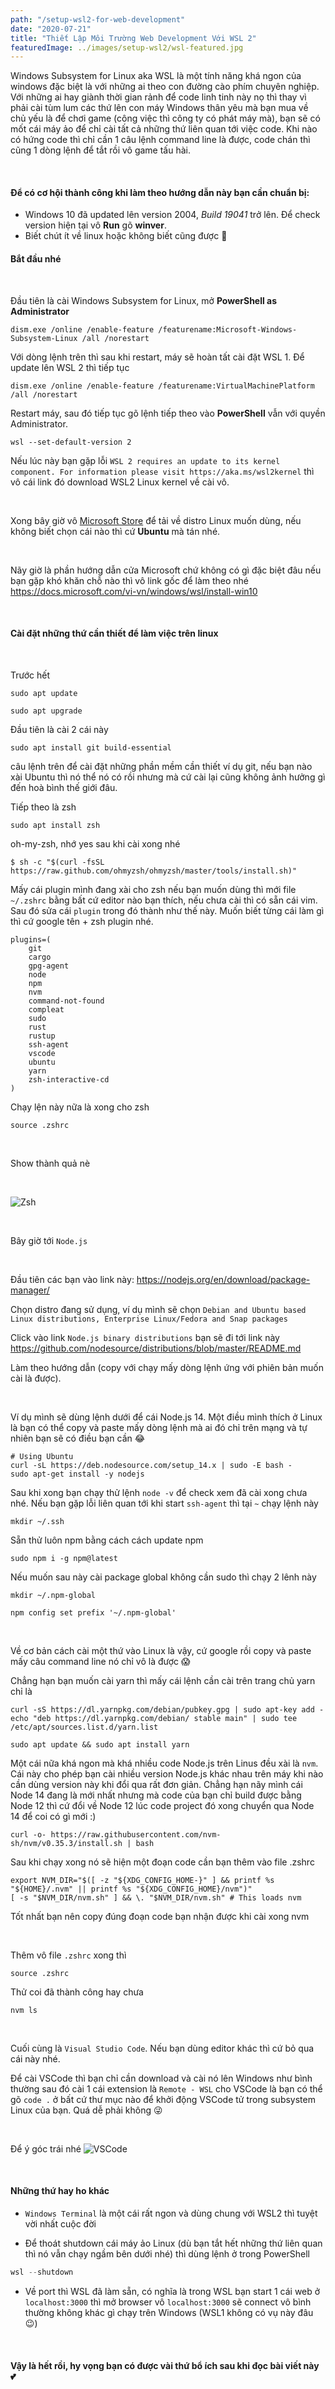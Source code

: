 ```yaml
---
path: "/setup-wsl2-for-web-development"
date: "2020-07-21"
title: "Thiết Lập Môi Trường Web Development Với WSL 2"
featuredImage: ../images/setup-wsl2/wsl-featured.jpg
---
```


Windows Subsystem for Linux aka WSL là một tính năng khá ngon của windows đặc biệt là với những ai theo con đường cào phím chuyên nghiệp. Với những ai hay giành thời gian rảnh để code linh tinh này nọ thì thay vì phải cài tùm lum các thứ lên con máy Windows thân yêu mà bạn mua về chủ yếu là để chơi game (công việc thì công ty có phát máy mà), bạn sẽ có mốt cái máy ảo để chỉ cài tất cả những thứ liên quan tới việc code. Khi nào có hứng code thì chỉ cần 1 câu lệnh command line là được, code chán thì cũng 1 dòng lệnh để tắt rồi vô game tấu hài.

<br>

#### Để có cơ hội thành công khi làm theo hướng dẫn này bạn cần chuẩn bị:


- Windows 10 đã updated lên version 2004, *Build 19041* trở lên. Để check version hiện tại vô **Run** gõ **winver**.
- Biết chút ít về linux hoặc không biết cũng được 🐧

#### Bắt đầu nhé

<br>

Đầu tiên là cài Windows Subsystem for Linux, mở **PowerShell as Administrator**

```shell
dism.exe /online /enable-feature /featurename:Microsoft-Windows-Subsystem-Linux /all /norestart
```

Với dòng lệnh trên thì sau khi restart, máy sẽ hoàn tất cài đặt WSL 1. Để update lên WSL 2 thì tiếp tục

```shell
dism.exe /online /enable-feature /featurename:VirtualMachinePlatform /all /norestart
```

Restart máy, sau đó tiếp tục gõ lệnh tiếp theo vào **PowerShell** vẫn với quyền Administrator.

```shell
wsl --set-default-version 2
```

Nếu lúc này bạn gặp lỗi `WSL 2 requires an update to its kernel component. For information please visit https://aka.ms/wsl2kernel` thì vô cái link đó download WSL2 Linux kernel về cài vô.

<br>

Xong bây giờ vô [Microsoft Store](https://aka.ms/wslstore) để tải về distro Linux muốn dùng, nếu không biết chọn cái nào thì cứ **Ubuntu** mà tán nhé.

<br>

Nãy giờ là phần hướng dẫn cửa Microsoft chứ không có gì đặc biệt đâu nếu bạn gặp khó khăn chỗ nào thì vô link gốc để làm theo nhé https://docs.microsoft.com/vi-vn/windows/wsl/install-win10

<br>

#### Cài đặt những thứ cần thiết để làm việc trên linux

<br>

Trước hết

```shell
sudo apt update
```

```shell
sudo apt upgrade
```

Đầu tiên là cài 2 cái này

```shell
sudo apt install git build-essential
```

câu lệnh trên để cài đặt những phần mềm cần thiết ví dụ git, nếu bạn nào xài Ubuntu thì nó thể nó có rồi nhưng mà cứ cài lại cũng không ảnh hưởng gì đến hoà bình thế giới đâu.

Tiếp theo là zsh
```shell
sudo apt install zsh
```

oh-my-zsh, nhớ yes sau khi cài xong nhé
```shell
$ sh -c "$(curl -fsSL https://raw.github.com/ohmyzsh/ohmyzsh/master/tools/install.sh)"

```

Mấy cái plugin mình đang xài cho zsh nếu bạn muốn dùng thì mới file `~/.zshrc` bằng bất cứ editor nào bạn thích, nếu chưa cài thì có sẵn cái vim. Sau đó sửa cái `plugin` trong đó thành như thế này. Muốn biết từng cái làm gì thì cứ google tên + zsh plugin nhé.
```
plugins=(
	git
	cargo
	gpg-agent
	node
	npm
	nvm
	command-not-found
	compleat
	sudo
	rust
	rustup
	ssh-agent
	vscode
	ubuntu
	yarn
	zsh-interactive-cd
)
```

Chạy lện này nữa là xong cho zsh

```shell
source .zshrc
```

<br>

Show thành quả nè

<br>

![Zsh](../images/setup-wsl2/wsl-1.png)

<br>

Bây giờ tới `Node.js` 

<br>

Đầu tiên các bạn vào link này: https://nodejs.org/en/download/package-manager/

Chọn distro đang sử dụng, ví dụ mình sẽ chọn `Debian and Ubuntu based Linux distributions, Enterprise Linux/Fedora and Snap packages`

Click vào link `Node.js binary distributions` bạn sẽ đi tới link này https://github.com/nodesource/distributions/blob/master/README.md

Làm theo hướng dẫn (copy với chạy mấy dòng lệnh ứng với phiên bản muốn cài là được).

<br>

Ví dụ mình sẽ dùng lệnh dưới để cái Node.js 14. Một điều mình thích ở Linux là bạn có thể copy và paste mấy dòng lệnh mà ai đó chỉ trên mạng và tự nhiên bạn sẽ có điều bạn cần 😂

```shell
# Using Ubuntu
curl -sL https://deb.nodesource.com/setup_14.x | sudo -E bash -
sudo apt-get install -y nodejs
```

Sau khi xong bạn chạy thử lệnh `node -v` để check xem đã cài xong chưa nhé. Nếu bạn gặp lỗi liên quan tới khi start `ssh-agent` thì tại `~` chạy lệnh này

```shell
mkdir ~/.ssh
```

Sẵn thử luôn npm bằng cách cách update npm

```shell
sudo npm i -g npm@latest
```

Nếu muốn sau này cài package global không cần sudo thì chạy 2 lênh này

```shell
mkdir ~/.npm-global
```

```shell
npm config set prefix '~/.npm-global'
```

<br>

Về cơ bản cách cài một thứ vào Linux là vậy, cứ google rồi copy và paste mấy câu command line nó chỉ vô là được 😱

Chẳng hạn bạn muốn cài yarn thì mấy cái lệnh cần cài trên trang chủ yarn chỉ là

```shell
curl -sS https://dl.yarnpkg.com/debian/pubkey.gpg | sudo apt-key add -
echo "deb https://dl.yarnpkg.com/debian/ stable main" | sudo tee /etc/apt/sources.list.d/yarn.list
```

```shell
sudo apt update && sudo apt install yarn
```

Một cái nữa khá ngon mà khá nhiều code Node.js trên Linus đều xài là `nvm`. Cái này cho phép bạn cài nhiều version Node.js khác nhau trên máy khi nào cần dùng version này khi đổi qua rất đơn giản. Chẳng hạn nãy mình cái Node 14 đang là mới nhất nhưng mà code của bạn chỉ build được bằng Node 12 thì cứ đổi về Node 12 lúc code project đó xong chuyển qua Node 14 để coi có gì mới :)

```shell
curl -o- https://raw.githubusercontent.com/nvm-sh/nvm/v0.35.3/install.sh | bash
```

Sau khi chạy xong nó sẽ hiện một đoạn code cần bạn thêm vào file .zshrc

```shell
export NVM_DIR="$([ -z "${XDG_CONFIG_HOME-}" ] && printf %s "${HOME}/.nvm" || printf %s "${XDG_CONFIG_HOME}/nvm")"
[ -s "$NVM_DIR/nvm.sh" ] && \. "$NVM_DIR/nvm.sh" # This loads nvm
```
Tốt nhất bạn nên copy đúng đoạn code bạn nhận được khi cài xong nvm

<br>

Thêm vô file `.zshrc` xong thì
```shell
source .zshrc
```

Thử coi đã thành công hay chưa
```shell
nvm ls
```

<br>

Cuối cùng là `Visual Studio Code`. Nếu bạn dùng editor khác thì cứ bỏ qua cái này nhé. 

Để cài VSCode thì bạn chỉ cần download và cài nó lên Windows như bình thường sau đó cài 1 cái extension là `Remote - WSL` cho VSCode là bạn có thể gõ `code .` ở bất cứ thư mục nào để khởi động VSCode tử trong subsystem Linux của bạn. Quá dễ phải không 😜

<br>

Để ý góc trái nhé
![VSCode](../images/setup-wsl2/wsl-2.png)

<br>

#### Những thứ hay ho khác

- `Windows Terminal` là một cái rất ngon và dùng chung với WSL2 thì tuyệt vời nhất cuộc đời

- Để thoát shutdown cái máy ảo Linux (dù bạn tắt hết những thứ liên quan thì nó vẫn chạy ngầm bên dưới nhé) thì dùng lệnh ở trong PowerShell

```powershell
wsl --shutdown
```

- Về port thì WSL đã làm sẵn, có nghĩa là trong WSL bạn start 1 cái web ở `localhost:3000` thì mở browser vô `localhost:3000` sẽ connect vô bình thường không khác gì chạy trên Windows (WSL1 không có vụ này đâu 😉)

<br>

#### Vậy là hết rồi, hy vọng bạn có được vài thứ bổ ích sau khi đọc bài viết này 💕